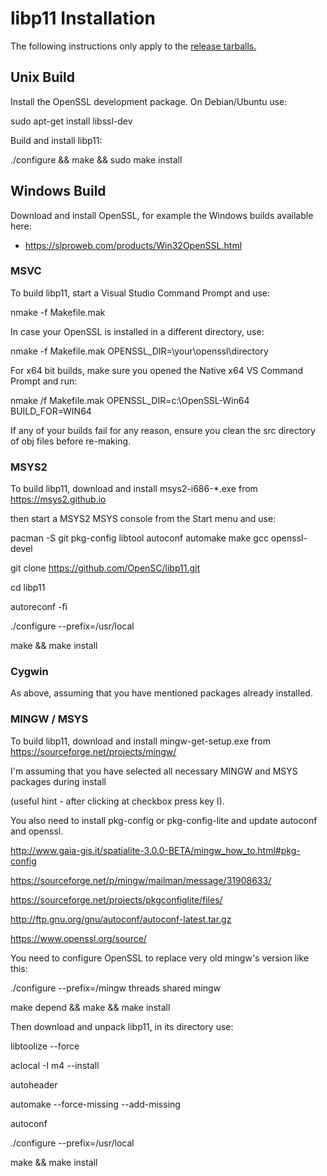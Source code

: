# libp11 Installation
The following instructions only apply to the [release tarballs.](https://github.com/OpenSC/libp11/releases)

## Unix Build

Install the OpenSSL development package.  On Debian/Ubuntu use:

  sudo apt-get install libssl-dev

Build and install libp11:

  ./configure && make && sudo make install

## Windows Build

Download and install OpenSSL, for example the Windows builds available here:

* https://slproweb.com/products/Win32OpenSSL.html


### MSVC

To build libp11, start a Visual Studio Command Prompt and use:

  nmake -f Makefile.mak

In case your OpenSSL is installed in a different directory, use:

  nmake -f Makefile.mak OPENSSL_DIR=\your\openssl\directory
  
For x64 bit builds, make sure you opened the Native x64 VS Command Prompt and run:

  nmake /f Makefile.mak OPENSSL_DIR=c:\OpenSSL-Win64 BUILD_FOR=WIN64

If any of your builds fail for any reason, ensure you clean the src directory of obj files before re-making.

### MSYS2

To build libp11, download and install msys2-i686-*.exe from https://msys2.github.io

then start a MSYS2 MSYS console from the Start menu and use:

  pacman -S git pkg-config libtool autoconf automake make gcc openssl-devel

  git clone https://github.com/OpenSC/libp11.git

  cd libp11

  autoreconf -fi

  ./configure --prefix=/usr/local

  make && make install

### Cygwin

As above, assuming that you have mentioned packages already installed.

### MINGW / MSYS

To build libp11, download and install mingw-get-setup.exe from https://sourceforge.net/projects/mingw/

I'm assuming that you have selected all necessary MINGW and MSYS packages during install 

(useful hint - after clicking at checkbox press key I).

You also need to install pkg-config or pkg-config-lite and update autoconf and openssl.

http://www.gaia-gis.it/spatialite-3.0.0-BETA/mingw_how_to.html#pkg-config

https://sourceforge.net/p/mingw/mailman/message/31908633/

https://sourceforge.net/projects/pkgconfiglite/files/

http://ftp.gnu.org/gnu/autoconf/autoconf-latest.tar.gz

https://www.openssl.org/source/

You need to configure OpenSSL to replace very old mingw's version like this:

  ./configure --prefix=/mingw threads shared mingw

  make depend && make && make install

Then download and unpack libp11, in its directory use:

  libtoolize --force

  aclocal -I m4 --install

  autoheader

  automake --force-missing --add-missing

  autoconf

  ./configure --prefix=/usr/local

  make && make install

